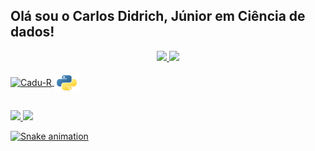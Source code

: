 ## Olá sou o Carlos Didrich, Júnior em Ciência de dados!
<div align="center">
  <a href="https://github.com/CarlosESDidrich">
  <img height="180em" src="https://github-readme-stats.vercel.app/api?username=CarlosESDidrich&show_icons=true&theme=dark&include_all_commits=true&count_private=true"/>
  <img height="180em" src="https://github-readme-stats.vercel.app/api/top-langs/?username=CarlosESDidrich&layout=compact&langs_count=7&theme=dark"/>
</div>
  
  
<div style="display: inline_block"><br>
  <img align="center" alt="Cadu-R" height="30" width="40" src="https://img.shields.io/badge/R-276DC3?style=for-the-badge&logo=r&logoColor=white">
  <img align="center" alt="Cadu-Python" height="30" width="40" src="https://raw.githubusercontent.com/devicons/devicon/master/icons/python/python-original.svg">
 </div>
  
  ##
 
<div> 
  <a href="https://www.linkedin.com/in/carlos-e-s-didrich/" target="_blank"><img src="https://img.shields.io/badge/-LinkedIn-%230077B5?style=for-the-badge&logo=linkedin&logoColor=white" target="_blank">
   <a href="https://mail.google.com/mail/u/0/#inbox?compose=GTvVlcRzBxxskHNFphtFShQmlqFGmVCJpLtPThNwCZczpqfQHWGqXSzpkrzVGvJkRJJjnddFBSCph" target="_blank"><img src="https://img.shields.io/badge/Gmail-D14836?style=for-the-badge&logo=gmail&logoColor=white" target="_blank">
  
  ![Snake animation](https://github.com/CarlosESDidrich/CarlosESDidrich/blob/output/github-contribution-grid-snake.svg)
 
</div>
